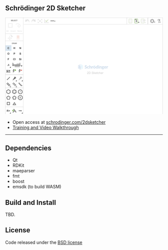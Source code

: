 ## Schrödinger 2D Sketcher

[![sketcher](https://github.com/schrodinger/sketcher/blob/main/.github/schrodinger-sketcher-screenshot.png)](https://www.schrodinger.com/2dsketcher)

* Open access at [schrodinger.com/2dsketcher](https://www.schrodinger.com/2dsketcher)
* [Training and Video Walkthrough](https://www.schrodinger.com/sites/default/files/s3/public/2D-Sketcher/2023-2/Content/Resources/Videos/2D_Sketcher.mp4)

----

## Dependencies

* Qt
* RDKit
* maeparser
* fmt
* boost
* emsdk (to build WASM)

## Build and Install

TBD.

## License

Code released under the [BSD license](https://github.com/schrodinger/sketcher/blob/master/LICENSE)
